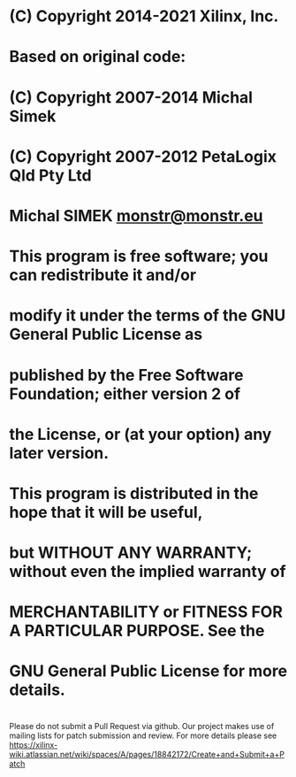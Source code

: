 #
# (C) Copyright 2014-2021 Xilinx, Inc.
# Based on original code:
# (C) Copyright 2007-2014 Michal Simek
# (C) Copyright 2007-2012 PetaLogix Qld Pty Ltd
#
# Michal SIMEK <monstr@monstr.eu>
#
# This program is free software; you can redistribute it and/or
# modify it under the terms of the GNU General Public License as
# published by the Free Software Foundation; either version 2 of
# the License, or (at your option) any later version.
#
# This program is distributed in the hope that it will be useful,
# but WITHOUT ANY WARRANTY; without even the implied warranty of
# MERCHANTABILITY or FITNESS FOR A PARTICULAR PURPOSE. See the
# GNU General Public License for more details.
#
Please do not submit a Pull Request via github. Our project makes use
of mailing lists for patch submission and review. For more details
please see
https://xilinx-wiki.atlassian.net/wiki/spaces/A/pages/18842172/Create+and+Submit+a+Patch
